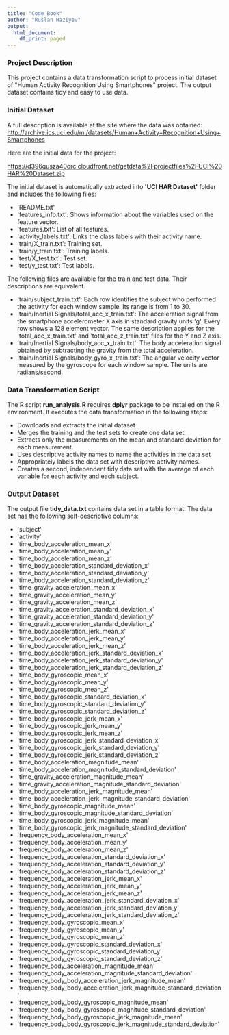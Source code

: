 ```yaml
---
title: "Code Book"
author: "Ruslan Haziyev"
output:
  html_document:
    df_print: paged
---
```



### Project Description

This project contains a data transformation script to process initial dataset of 
"Human Activity Recognition Using Smartphones" project.
The output dataset contains tidy and easy to use data.

### Initial Dataset

A full description is available at the site where the data was obtained:
<http://archive.ics.uci.edu/ml/datasets/Human+Activity+Recognition+Using+Smartphones>

Here are the initial data for the project:

<https://d396qusza40orc.cloudfront.net/getdata%2Fprojectfiles%2FUCI%20HAR%20Dataset.zip>

The initial dataset is automatically extracted into **'UCI HAR Dataset'** folder and includes the following files:

- 'README.txt'
- 'features_info.txt': Shows information about the variables used on the feature vector.
- 'features.txt': List of all features.
- 'activity_labels.txt': Links the class labels with their activity name.
- 'train/X_train.txt': Training set.
- 'train/y_train.txt': Training labels.
- 'test/X_test.txt': Test set.
- 'test/y_test.txt': Test labels.

The following files are available for the train and test data. Their descriptions are equivalent.

- 'train/subject_train.txt': Each row identifies the subject who performed the activity for each window sample. Its range is from 1 to 30. 
- 'train/Inertial Signals/total_acc_x_train.txt': The acceleration signal from the smartphone accelerometer X axis in standard gravity units 'g'. Every row shows a 128 element vector. The same description applies for the 'total_acc_x_train.txt' and 'total_acc_z_train.txt' files for the Y and Z axis. 
- 'train/Inertial Signals/body_acc_x_train.txt': The body acceleration signal obtained by subtracting the gravity from the total acceleration. 
- 'train/Inertial Signals/body_gyro_x_train.txt': The angular velocity vector measured by the gyroscope for each window sample. The units are radians/second.

### Data Transformation Script

The R script **run_analysis.R** requires **dplyr** package to be installed on the R environment.
It executes the data transformation in the following steps:

- Downloads and extracts the initial dataset
- Merges the training and the test sets to create one data set.
- Extracts only the measurements on the mean and standard deviation for each measurement.
- Uses descriptive activity names to name the activities in the data set
- Appropriately labels the data set with descriptive activity names.
- Creates a second, independent tidy data set with the average of each variable for each activity and each subject.

### Output Dataset

The output file **tidy_data.txt** contains data set in a table format.
The data set has the following self-descriptive columns:

- 'subject'                                                           
- 'activity'                                                          
- 'time_body_acceleration_mean_x'                                     
- 'time_body_acceleration_mean_y'                                     
- 'time_body_acceleration_mean_z'                                     
- 'time_body_acceleration_standard_deviation_x'                       
- 'time_body_acceleration_standard_deviation_y'                       
- 'time_body_acceleration_standard_deviation_z'                       
- 'time_gravity_acceleration_mean_x'                                  
- 'time_gravity_acceleration_mean_y'                                  
- 'time_gravity_acceleration_mean_z'                                  
- 'time_gravity_acceleration_standard_deviation_x'                    
- 'time_gravity_acceleration_standard_deviation_y'                    
- 'time_gravity_acceleration_standard_deviation_z'                    
- 'time_body_acceleration_jerk_mean_x'                                
- 'time_body_acceleration_jerk_mean_y'                                
- 'time_body_acceleration_jerk_mean_z'                                
- 'time_body_acceleration_jerk_standard_deviation_x'                  
- 'time_body_acceleration_jerk_standard_deviation_y'                  
- 'time_body_acceleration_jerk_standard_deviation_z'                  
- 'time_body_gyroscopic_mean_x'                                       
- 'time_body_gyroscopic_mean_y'                                       
- 'time_body_gyroscopic_mean_z'                                       
- 'time_body_gyroscopic_standard_deviation_x'                         
- 'time_body_gyroscopic_standard_deviation_y'                         
- 'time_body_gyroscopic_standard_deviation_z'                         
- 'time_body_gyroscopic_jerk_mean_x'                                  
- 'time_body_gyroscopic_jerk_mean_y'                                  
- 'time_body_gyroscopic_jerk_mean_z'                                  
- 'time_body_gyroscopic_jerk_standard_deviation_x'                    
- 'time_body_gyroscopic_jerk_standard_deviation_y'                    
- 'time_body_gyroscopic_jerk_standard_deviation_z'                    
- 'time_body_acceleration_magnitude_mean'                            
- 'time_body_acceleration_magnitude_standard_deviation'              
- 'time_gravity_acceleration_magnitude_mean'                         
- 'time_gravity_acceleration_magnitude_standard_deviation'           
- 'time_body_acceleration_jerk_magnitude_mean'                       
- 'time_body_acceleration_jerk_magnitude_standard_deviation'         
- 'time_body_gyroscopic_magnitude_mean'                              
- 'time_body_gyroscopic_magnitude_standard_deviation'                
- 'time_body_gyroscopic_jerk_magnitude_mean'                         
- 'time_body_gyroscopic_jerk_magnitude_standard_deviation'           
- 'frequency_body_acceleration_mean_x'                                
- 'frequency_body_acceleration_mean_y'                                
- 'frequency_body_acceleration_mean_z'                                
- 'frequency_body_acceleration_standard_deviation_x'                  
- 'frequency_body_acceleration_standard_deviation_y'                  
- 'frequency_body_acceleration_standard_deviation_z'                  
- 'frequency_body_acceleration_jerk_mean_x'                           
- 'frequency_body_acceleration_jerk_mean_y'                           
- 'frequency_body_acceleration_jerk_mean_z'                           
- 'frequency_body_acceleration_jerk_standard_deviation_x'             
- 'frequency_body_acceleration_jerk_standard_deviation_y'             
- 'frequency_body_acceleration_jerk_standard_deviation_z'             
- 'frequency_body_gyroscopic_mean_x'                                  
- 'frequency_body_gyroscopic_mean_y'                                  
- 'frequency_body_gyroscopic_mean_z'                                  
- 'frequency_body_gyroscopic_standard_deviation_x'                    
- 'frequency_body_gyroscopic_standard_deviation_y'                    
- 'frequency_body_gyroscopic_standard_deviation_z'                    
- 'frequency_body_acceleration_magnitude_mean'                       
- 'frequency_body_acceleration_magnitude_standard_deviation'         
- 'frequency_body_body_acceleration_jerk_magnitude_mean'             
- 'frequency_body_body_acceleration_jerk_magnitude_standard_deviation'
- 'frequency_body_body_gyroscopic_magnitude_mean'                    
- 'frequency_body_body_gyroscopic_magnitude_standard_deviation'      
- 'frequency_body_body_gyroscopic_jerk_magnitude_mean'               
- 'frequency_body_body_gyroscopic_jerk_magnitude_standard_deviation'
